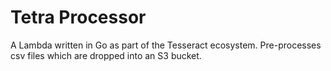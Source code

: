 # Tetra Processor

A Lambda written in Go as part of the Tesseract ecosystem. Pre-processes csv files which are dropped into an S3 bucket.